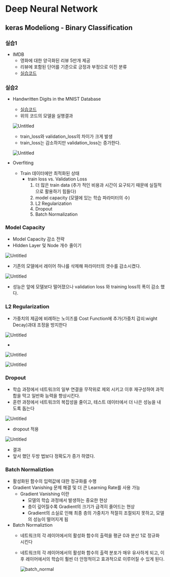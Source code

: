 # Deep Neural Network



## keras Modeliong - Binary Classification

### 실습1

- IMDB
    - 영화에 대한 양극화된 리뷰 5만개 제공
    - 리뷰에 포함된 단어를 기준으로 긍정과 부정으로 이진 분류
    - [실습코드](MachineLearning\Deeplearning\101_DNN_IMDB_Binary_Classification_CPU.ipynb)

### 실습2

- Handwritten Digits in the MNIST Database
    - [실습코드](MachineLearning\Deeplearning\201_DNN_mnist_Categorical_Classification_Overfitting_GPU.ipynb)
    - 위의 코드의 모델을 실행결과
    
    ![Untitled](/image/Deep%20Neural%20Network%200cd2b12fbaa84302b219087d215c2dae/Untitled.png)
    
    - train_loss와 validation_loss의 차이가 크게 발생
    - train_loss는 감소하지만 validation_loss는 증가한다.
    
    ![Untitled](/image/Deep%20Neural%20Network%200cd2b12fbaa84302b219087d215c2dae/Untitled%201.png)
    
- Overfiting
    - Train 데이터에만 최적화된 상태
        - train loss vs. Validation Loss
            1. 더 많은 train data (추가 적인 비용과 시간이 요구되기 때문에 실질적으로 활용하기 힘들다)
            2. model capacity (모델에 있는 학습 파라미터의 수)
            3. L2 Regularization
            4. Dropout
            5. Batch Normalization

### Model Capacity

- Model Capacity 감소 전략
- HIdden Layer 및 Node 개수 줄이기

![Untitled](/image/Deep%20Neural%20Network%200cd2b12fbaa84302b219087d215c2dae/Untitled%202.png)

- 기존의 모델에서 레이어 하나를 삭제해 파라미터의 갯수를 감소시켰다.

![Untitled](/image/Deep%20Neural%20Network%200cd2b12fbaa84302b219087d215c2dae/Untitled%203.png)

- 성능은 앞에 모델보다 떨어졌으나 validation loss 와 training loss의 폭이 감소 했다.

### L2 Regularization

- 가중치의 제곱에 비례하는 노이즈를 Cost Function에 추가(가중치 감쇠:wight Decay)과대 조정을 방지한다

![Untitled](/image/Deep%20Neural%20Network%200cd2b12fbaa84302b219087d215c2dae/Untitled%204.png)

- 

![Untitled](/image/Deep%20Neural%20Network%200cd2b12fbaa84302b219087d215c2dae/Untitled%205.png)

![Untitled](/image/Deep%20Neural%20Network%200cd2b12fbaa84302b219087d215c2dae/Untitled%206.png)

### Dropout

- 학습 과정에서 네트워크의 일부 연결을 무작위로 제외 시키고 이후 재구성하여 과적합을 막고 일반화 능력을 향상시킨다.
- 훈련 과정에서 네트워크의 복잡성을 줄이고, 테스트 데이터에서 더 나은 성능을 내도록 돕는다

![Untitled](/image/Deep%20Neural%20Network%200cd2b12fbaa84302b219087d215c2dae/Untitled%207.png)

- dropout 적용

![Untitled](/image/Deep%20Neural%20Network%200cd2b12fbaa84302b219087d215c2dae/Untitled%208.png)

- 결과
- 앞서 했던 두방 법보다 정확도가 증가 하였다.

### Batch Normaliztion

- 활성화된 함수의 입력값에 대한 정규화를 수행
- Gradient Vanishing 문제 해결 및 더 큰 Learning Rate를 사용 가능
    - Gradient Vanishing 이란
        - 모델의 학습 과정에서 발생하는 중요한 현상
        - 층이 깊어질수록 Gradient의 크기가 급격히 줄어드는 현상
        - Gradient의 소실로 인해 최종 층의 가중치가 적절히 조절되지 못하고, 모델의 성능이 떨어지게 됨
- Batch Normaliztion
    - 네트워크의 각 레이어에서의 활성화 함수의 출력을 평균 0과 분산 1로 정규화 시킨다
    - 네트워크의 각 레이어에서의 활성화 함수의 출력 분포가 매우 유사하게 되고, 이후 레이어에서의 학습이 훨씬 더 안정적이고 효과적으로 이루어질 수 있게 된다.

        ![batch_normal](https://img1.daumcdn.net/thumb/R1280x0/?scode=mtistory2&fname=https://blog.kakaocdn.net/dn/PYpzO/btqEbvPCvsc/3x9sukTLAwdqNWOkpwgTAk/img.png)
